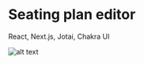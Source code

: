 # Seating plan editor

React, Next.js, Jotai, Chakra UI

![alt text](https://media.discordapp.net/attachments/932762343987879966/1099484135459930123/image.png?width=1253&height=609)
